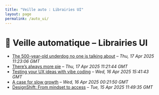 ```yaml
---
title: "Veille auto : Librairies UI"
layout: page
permalink: /auto_ui/
---
```


# 📰 Veille automatique – Librairies UI

- [The 500-year-old underdog no one is talking about](https://uxdesign.cc/the-500-year-old-underdog-no-one-is-talking-about-4c3b4552a817?source=rss----138adf9c44c---4) – *Thu, 17 Apr 2025 11:23:06 GMT*
- [There’s always more pie](https://uxdesign.cc/theres-always-more-pie-2ac593d69e7e?source=rss----138adf9c44c---4) – *Thu, 17 Apr 2025 11:21:44 GMT*
- [Testing your UX ideas with vibe coding](https://uxdesign.cc/testing-your-ux-ideas-with-vibe-coding-8302620c17af?source=rss----138adf9c44c---4) – *Wed, 16 Apr 2025 15:41:43 GMT*
- [A case for slow growth](https://uxdesign.cc/a-case-for-slow-growth-ec46d8127b4d?source=rss----138adf9c44c---4) – *Wed, 16 Apr 2025 00:21:50 GMT*
- [DesignShift: From mindset to access](https://uxdesign.cc/designshift-from-mindset-to-access-625890fafd05?source=rss----138adf9c44c---4) – *Tue, 15 Apr 2025 11:49:35 GMT*
